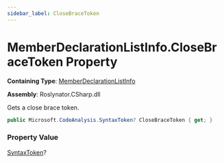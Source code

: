 ```yaml
---
sidebar_label: CloseBraceToken
---
```


# MemberDeclarationListInfo\.CloseBraceToken Property

**Containing Type**: [MemberDeclarationListInfo](../index.md)

**Assembly**: Roslynator\.CSharp\.dll

  
Gets a close brace token\.

```csharp
public Microsoft.CodeAnalysis.SyntaxToken? CloseBraceToken { get; }
```

### Property Value

[SyntaxToken](https://docs.microsoft.com/en-us/dotnet/api/microsoft.codeanalysis.syntaxtoken)?

